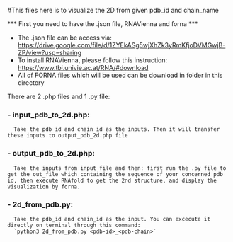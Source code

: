#This files here is to visualize the 2D from given pdb_id and chain_name

*** First you need to have the .json file, RNAVienna and forna ***
- The .json file can be access via: https://drive.google.com/file/d/1ZYEkASg5wjXhZk3yRmKfjoDVMGwjB-ZP/view?usp=sharing
- To install RNAVienna, please follow this instruction: https://www.tbi.univie.ac.at/RNA/#download 
- All of FORNA files which will be used can be download in <htdocs> folder in this directory
  
 There are 2 .php files and 1 .py file:
  ### - input_pdb_to_2d.php: 
      Take the pdb id and chain id as the inputs. Then it will transfer these inputs to output_pdb_2d.php file
  
  ### - output_pdb_to_2d.php:
      Take the inputs from input file and then: first run the .py file to get the out_file which containing the sequence of your concerned pdb id, then execute RNAfold to get the 2nd structure, and display the visualization by forna.
  
  ### - 2d_from_pdb.py:
      Take the pdb_id and chain_id as the input. You can excecute it directly on terminal through this command:
      `python3 2d_from_pdb.py <pdb-id>_<pdb-chain>`
  
  
